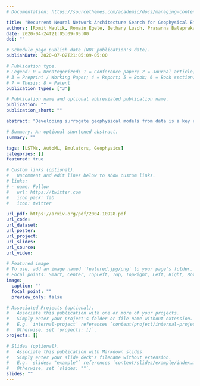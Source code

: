 ```yaml
---
# Documentation: https://sourcethemes.com/academic/docs/managing-content/

title: "Recurrent Neural Network Architecture Search for Geophysical Emulation"
authors: [Romit Maulik, Romain Egele, Bethany Lusch, Prasanna Balaprakash]
date: 2020-04-24T21:05:09-05:00
doi: ""

# Schedule page publish date (NOT publication's date).
publishDate: 2020-07-02T21:05:09-05:00

# Publication type.
# Legend: 0 = Uncategorized; 1 = Conference paper; 2 = Journal article;
# 3 = Preprint / Working Paper; 4 = Report; 5 = Book; 6 = Book section;
# 7 = Thesis; 8 = Patent
publication_types: ["3"]

# Publication name and optional abbreviated publication name.
publication: ""
publication_short: ""

abstract: "Developing surrogate geophysical models from data is a key research topic in atmospheric andoceanic modeling because of the large computational costs associated with numerical simulationmethods. Researchers have started applying a wide range of machine learning models, in particularneural networks, to geophysical data for forecasting without these constraints. However, constructingneural networks for forecasting such data is nontrivial and often requires trial and error. To that end,we focus on developing proper-orthogonal-decomposition-based long short-term memory networks(POD-LSTMs). We develop a scalable neural architecture search for generating stacked LSTMs toforecast temperature in the NOAA Optimum Interpolation Sea-Surface Temperature data set. Ourapproach identifies POD-LSTMs that are superior to manually designed variants and baseline time-series prediction methods. We also assess the scalability of different architecture search strategieson up to 512 Intel Knights Landing nodes of the Theta supercomputer at the Argonne Leadership Computing Facility."

# Summary. An optional shortened abstract.
summary: ""

tags: [LSTMs, AutoML, Emulators, Geophysics]
categories: []
featured: true

# Custom links (optional).
#   Uncomment and edit lines below to show custom links.
# links:
# - name: Follow
#   url: https://twitter.com
#   icon_pack: fab
#   icon: twitter

url_pdf: https://arxiv.org/pdf/2004.10928.pdf
url_code:
url_dataset:
url_poster:
url_project:
url_slides:
url_source:
url_video:

# Featured image
# To use, add an image named `featured.jpg/png` to your page's folder. 
# Focal points: Smart, Center, TopLeft, Top, TopRight, Left, Right, BottomLeft, Bottom, BottomRight.
image:
  caption: ""
  focal_point: ""
  preview_only: false

# Associated Projects (optional).
#   Associate this publication with one or more of your projects.
#   Simply enter your project's folder or file name without extension.
#   E.g. `internal-project` references `content/project/internal-project/index.md`.
#   Otherwise, set `projects: []`.
projects: []

# Slides (optional).
#   Associate this publication with Markdown slides.
#   Simply enter your slide deck's filename without extension.
#   E.g. `slides: "example"` references `content/slides/example/index.md`.
#   Otherwise, set `slides: ""`.
slides: ""
---
```

